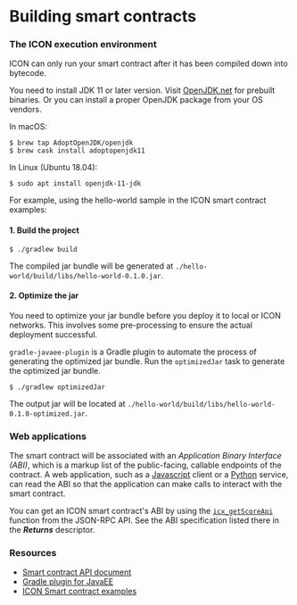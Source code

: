 # Building smart contracts

### The ICON execution environment

ICON can only run your smart contract after it has been compiled down into bytecode.

You need to install JDK 11 or later version. Visit [OpenJDK.net](http://openjdk.java.net) for prebuilt binaries. Or you can install a proper OpenJDK package from your OS vendors.

In macOS:

```
$ brew tap AdoptOpenJDK/openjdk
$ brew cask install adoptopenjdk11
```

In Linux (Ubuntu 18.04):

```
$ sudo apt install openjdk-11-jdk
```

For example, using the hello-world sample in the ICON smart contract examples:

#### 1. Build the project

```
$ ./gradlew build
```

The compiled jar bundle will be generated at `./hello-world/build/libs/hello-world-0.1.0.jar`.

#### 2. Optimize the jar

You need to optimize your jar bundle before you deploy it to local or ICON networks. This involves some pre-processing to ensure the actual deployment successful.

`gradle-javaee-plugin` is a Gradle plugin to automate the process of generating the optimized jar bundle. Run the `optimizedJar` task to generate the optimized jar bundle.

```
$ ./gradlew optimizedJar
```

The output jar will be located at `./hello-world/build/libs/hello-world-0.1.0-optimized.jar`.

### Web applications

The smart contract will be associated with an _Application Binary Interface (ABI)_, which is a markup list of the public-facing, callable endpoints of the contract. A web application, such as a [Javascript](../client-apis/javascript-sdk/) client or a [Python](../client-apis/python-sdk/) service, can read the ABI so that the application can make calls to interact with the smart contract.

You can get an ICON smart contract's ABI by using the [`icx_getScoreApi`](../client-apis/json-rpc-api/v3.md#icx\_getscoreapi) function from the JSON-RPC API. See the ABI specification listed there in the _**Returns**_ descriptor.

### Resources

* [Smart contract API document](https://www.javadoc.io/doc/foundation.icon/javaee-api)
* [Gradle plugin for JavaEE](https://github.com/icon-project/gradle-javaee-plugin)
* [ICON Smart contract examples](https://github.com/icon-project/java-score-examples)
